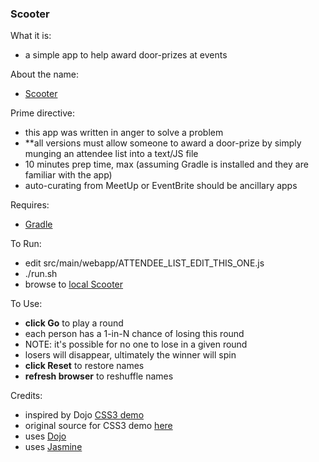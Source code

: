 ### Scooter

What it is:
* a simple app to help award door-prizes at events

About the name:
* [Scooter](http://muppet.wikia.com/wiki/Scooter)

Prime directive:
* this app was written in anger to solve a problem
* **all versions must allow someone to award a door-prize by simply munging an attendee list into a text/JS file
* 10 minutes prep time, max (assuming Gradle is installed and they are familiar with the app)
* auto-curating from MeetUp or EventBrite should be ancillary apps

Requires:
* [Gradle](http://gradle.org)

To Run:
* edit src/main/webapp/ATTENDEE_LIST_EDIT_THIS_ONE.js
* ./run.sh
* browse to [local Scooter](http://localhost:8787/scooter/index.html)

To Use:
* **click Go** to play a round
* each person has a 1-in-N chance of losing this round
* NOTE: it's possible for no one to lose in a given round
* losers will disappear, ultimately the winner will spin
* **click Reset** to restore names
* **refresh browser** to reshuffle names

Credits:
* inspired by Dojo [CSS3 demo](http://demos.dojotoolkit.org/demos/css3/demo.html)
* original source for CSS3 demo [here](https://github.com/dojo/demos/tree/master/css3)
* uses [Dojo](http://dojotoolkit.org/)
* uses [Jasmine](http://jasmine.github.io/)


